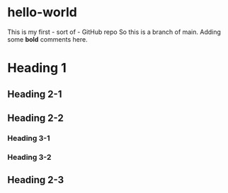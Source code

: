 # hello-world
This is my first - sort of - GitHub repo
So this is a branch of main.  Adding some **bold** comments here.
# Heading 1
## Heading 2-1
## Heading 2-2
### Heading 3-1
### Heading 3-2
## Heading 2-3
